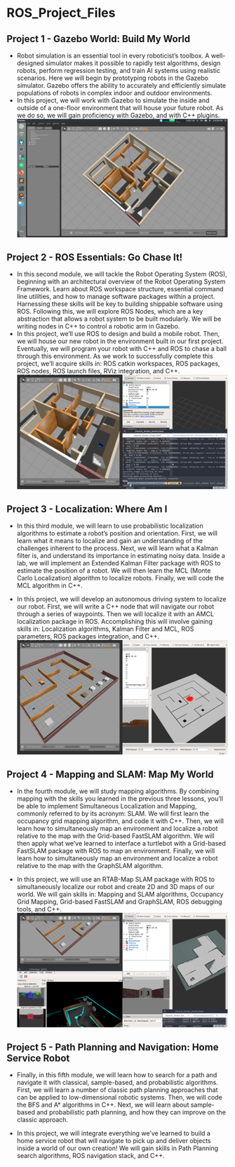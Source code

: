 # ROS_Project_Files

## Project 1 - Gazebo World: Build My World
- Robot simulation is an essential tool in every roboticist’s toolbox. A well-designed simulator makes it possible to rapidly test algorithms, design robots, perform regression testing, and train AI systems using realistic scenarios. Here we will begin by prototyping robots in the Gazebo simulator. Gazebo offers the ability to accurately and efficiently simulate populations of robots in complex indoor and outdoor environments.
- In this project, we will work with Gazebo to simulate the inside and outside of a one-floor environment that will house your future robot. As we do so, we will gain proficiency with Gazebo, and with C++ plugins.  
![Proj1](/Project1/screenshot/map1.png)

## Project 2 - ROS Essentials: Go Chase It!
- In this second module, we will tackle the Robot Operating System (ROS), beginning with an architectural overview of the Robot Operating System Framework. Learn about ROS workspace structure, essential command line utilities, and how to manage software packages within a project. Harnessing these skills will be key to building shippable software using ROS. Following this, we will explore ROS Nodes, which are a key abstraction that allows a robot system to be built modularly. We will be writing nodes in C++ to control a robotic arm in Gazebo.
- In this project, we’ll use ROS to design and build a mobile robot. Then, we will house our new robot in the environment built in our first project. Eventually, we will program your robot with C++ and ROS to chase a ball through this environment. As we work to successfully complete this project, we’ll acquire skills in: ROS catkin workspaces, ROS packages, ROS nodes, ROS launch files, RViz integration, and C++. 
![Proj2](/Project2/screenshot/ballchase1.gif)

## Project 3 - Localization: Where Am I
- In this third module, we will learn to use probabilistic localization algorithms to estimate a robot’s position and orientation. First, we will learn what it means to localize and gain an understanding of the challenges inherent to the process. Next, we will learn what a Kalman filter is, and understand its importance in estimating noisy data. Inside a lab, we will implement an Extended Kalman Filter package with ROS to estimate the position of a robot. We will then learn the MCL (Monte Carlo Localization) algorithm to localize robots. Finally, we will code the MCL algorithm in C++.

- In this project, we will develop an autonomous driving system to localize our robot. First, we will write a C++ node that will navigate our robot through a series of waypoints. Then we will localize it with an AMCL localization package in ROS. Accomplishing this will involve gaining skills in: Localization algorithms, Kalman Filter and MCL, ROS parameters, ROS packages integration, and C++.
![Proj3](/Project3/Screenshots/amcl3.gif)

## Project 4 - Mapping and SLAM: Map My World
- In the fourth module, we will study mapping algorithms. By combining mapping with the skills you learned in the previous three lessons, you’ll be able to implement Simultaneous Localization and Mapping, commonly referred to by its acronym: SLAM. We will first learn the occupancy grid mapping algorithm, and code it with C++. Then, we will learn how to simultaneously map an environment and localize a robot relative to the map with the Grid-based FastSLAM algorithm. We will then apply what we’ve learned to interface a turtlebot with a Grid-based FastSLAM package with ROS to map an environment. Finally, we will learn how to simultaneously map an environment and localize a robot relative to the map with the GraphSLAM algorithm.

- In this project, we will use an RTAB-Map SLAM package with ROS to simultaneously localize our robot and create 2D and 3D maps of our world. We will gain skills in: Mapping and SLAM algorithms, Occupancy Grid Mapping, Grid-based FastSLAM and GraphSLAM, ROS debugging tools, and C++. 
![Proj4](/Project4/Screenshots/slam5.gif)

## Project 5 - Path Planning and Navigation: Home Service Robot
- Finally, in this fifth module, we will learn how to search for a path and navigate it with classical, sample-based, and probabilistic algorithms. First, we will learn a number of classic path planning approaches that can be applied to low-dimensional robotic systems. Then, we will code the BFS and A* algorithms in C++. Next, we will learn about sample-based and probabilistic path planning, and how they can improve on the classic approach.

- In this project, we will integrate everything we’ve learned to build a home service robot that will navigate to pick up and deliver objects inside a world of our own creation! We will gain skills in Path Planning search algorithms, ROS navigation stack, and C++.

